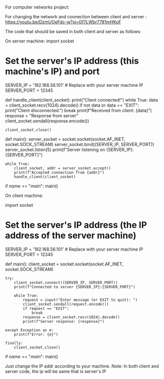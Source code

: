 For computer networks project:

For changing the network and connection between client and server : https://youtu.be/DzmUOeFdc-w?si=Gf7LWbr7781mHKoF

The code that should be saved in both client and server as follows:

On server machine:
import socket

# Set the server's IP address (this machine's IP) and port
SERVER_IP = '192.168.56.101'  # Replace with your server machine IP
SERVER_PORT = 12345

def handle_client(client_socket):
    print("Client connected!")
    while True:
        data = client_socket.recv(1024).decode()
        if not data or data == "EXIT":
            print("Client disconnected.")
            break
        print(f"Received from client: {data}")
        response = "Response from server"
        client_socket.sendall(response.encode())

    client_socket.close()

def main():
    server_socket = socket.socket(socket.AF_INET, socket.SOCK_STREAM)
    server_socket.bind((SERVER_IP, SERVER_PORT))
    server_socket.listen(5)
    print(f"Server listening on {SERVER_IP}:{SERVER_PORT}")

    while True:
        client_socket, addr = server_socket.accept()
        print(f"Accepted connection from {addr}")
        handle_client(client_socket)

if _name_ == "_main_":
    main()

On client machine:

import socket

# Set the server's IP address (the IP address of the server machine)
SERVER_IP = '192.168.56.101'  # Replace with your server machine IP
SERVER_PORT = 12345

def main():
    client_socket = socket.socket(socket.AF_INET, socket.SOCK_STREAM)

    try:
        client_socket.connect((SERVER_IP, SERVER_PORT))
        print(f"Connected to server {SERVER_IP}:{SERVER_PORT}")

        while True:
            request = input("Enter message (or EXIT to quit): ")
            client_socket.sendall(request.encode())
            if request == "EXIT":
                break
            response = client_socket.recv(1024).decode()
            print(f"Server response: {response}")

    except Exception as e:
        print(f"Error: {e}")

    finally:
        client_socket.close()

if _name_ == "_main_":
    main()

Just change the IP addr according to your machine. Note: In both client and server code, the ip will be same that is server's IP​
